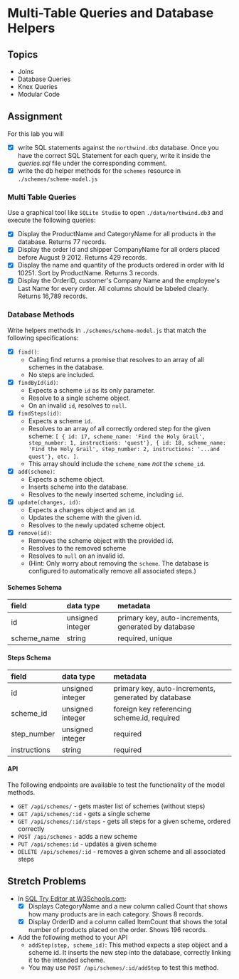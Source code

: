 # Multi-Table Queries and Database Helpers

## Topics

- Joins
- Database Queries
- Knex Queries
- Modular Code

## Assignment

For this lab you will

- [x] write SQL statements against the `northwind.db3` database. Once you have the correct SQL Statement for each query, write it inside the _queries.sql_ file under the corresponding comment.
- [x] write the db helper methods for the `schemes` resource in `./schemes/scheme-model.js`

### Multi Table Queries

Use a graphical tool like `SQLite Studio` to open `./data/northwind.db3` and execute the following queries:

- [x] Display the ProductName and CategoryName for all products in the database. Returns 77 records.
- [x] Display the order Id and shipper CompanyName for all orders placed before August 9 2012. Returns 429 records.
- [x] Display the name and quantity of the products ordered in order with Id 10251. Sort by ProductName. Returns 3 records.
- [x] Display the OrderID, customer's Company Name and the employee's Last Name for every order. All columns should be labeled clearly. Returns 16,789 records.

### Database Methods

Write helpers methods in `./schemes/scheme-model.js` that match the following specifications:

- [x] `find()`:
  - Calling find returns a promise that resolves to an array of all schemes in the database.
  - No steps are included.
- [x] `findById(id)`:
  - Expects a scheme `id` as its only parameter.
  - Resolve to a single scheme object.
  - On an invalid `id`, resolves to `null`.
- [x] `findSteps(id)`:
  - Expects a scheme `id`.
  - Resolves to an array of all correctly ordered step for the given scheme: `[ { id: 17, scheme_name: 'Find the Holy Grail', step_number: 1, instructions: 'quest'}, { id: 18, scheme_name: 'Find the Holy Grail', step_number: 2, instructions: '...and quest'}, etc. ]`.
  - This array should include the `scheme_name` _not_ the `scheme_id`.
- [x] `add(scheme)`:
  - Expects a scheme object.
  - Inserts scheme into the database.
  - Resolves to the newly inserted scheme, including `id`.
- [x] `update(changes, id)`:
  - Expects a changes object and an `id`.
  - Updates the scheme with the given id.
  - Resolves to the newly updated scheme object.
- [x] `remove(id)`:
  - Removes the scheme object with the provided id.
  - Resolves to the removed scheme
  - Resolves to `null` on an invalid id.
  - (Hint: Only worry about removing the `scheme`. The database is configured to automatically remove all associated steps.)

#### Schemes Schema

| field       | data type        | metadata                                            |
| :---------- | :--------------- | :-------------------------------------------------- |
| id          | unsigned integer | primary key, auto-increments, generated by database |
| scheme_name | string           | required, unique                                    |

#### Steps Schema

| field        | data type        | metadata                                            |
| :----------- | :--------------- | :-------------------------------------------------- |
| id           | unsigned integer | primary key, auto-increments, generated by database |
| scheme_id    | unsigned integer | foreign key referencing scheme.id, required         |
| step_number  | unsigned integer | required                                            |
| instructions | string           | required                                            |

#### API

The following endpoints are available to test the functionality of the model methods.

- `GET /api/schemes/` - gets master list of schemes (without steps)
- `GET /api/schemes/:id` - gets a single scheme
- `GET /api/schemes/:id/steps` - gets all steps for a given scheme, ordered correctly
- `POST /api/schemes` - adds a new scheme
- `PUT /api/schemes:id` - updates a given scheme
- `DELETE /api/schemes/:id` - removes a given scheme and all associated steps

## Stretch Problems

- In [SQL Try Editor at W3Schools.com](https://www.w3schools.com/Sql/tryit.asp?filename=trysql_select_top):
  - [x] Displays CategoryName and a new column called Count that shows how many products are in each category. Shows 8 records.
  - [x] Display OrderID and a column called ItemCount that shows the total number of products placed on the order. Shows 196 records.
- Add the following method to your API
  - `addStep(step, scheme_id)`: This method expects a step object and a scheme id. It inserts the new step into the database, correctly linking it to the intended scheme.
  - You may use `POST /api/schemes/:id/addStep` to test this method.
